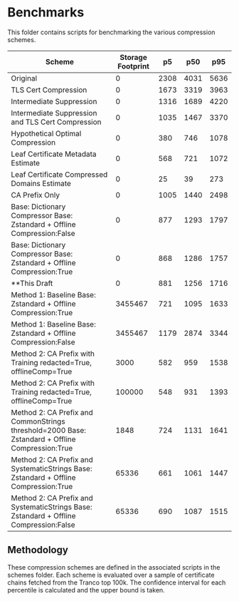 # Benchmarks

This folder contains scripts for benchmarking the various compression schemes.

| Scheme                                                                                          |   Storage Footprint |   p5 |   p50 |   p95 |
|-------------------------------------------------------------------------------------------------|---------------------|------|-------|-------|
| Original                                                                                        |                   0 | 2308 |  4031 |  5636 |
| TLS Cert Compression                                                                            |                   0 | 1673 |  3319 |  3963 |
| Intermediate Suppression                                                                        |                   0 | 1316 |  1689 |  4220 |
| Intermediate Suppression and TLS Cert Compression                                               |                   0 | 1035 |  1467 |  3370 |
| Hypothetical Optimal Compression                                                                |                   0 |  380 |   746 |  1078 |
| Leaf Certificate Metadata Estimate                                                              |                   0 |  568 |   721 |  1072 |
| Leaf Certificate Compressed Domains Estimate                                                    |                   0 |   25 |    39 |   273 |
| CA Prefix Only                                                                                  |                   0 | 1005 |  1440 |  2498 |
| Base: Dictionary Compressor Base: Zstandard + Offline Compression:False                         |                   0 |  877 |  1293 |  1797 |
| Base: Dictionary Compressor Base: Zstandard + Offline Compression:True                          |                   0 |  868 |  1286 |  1757 |
| **This Draft                                                     |                   0 |  881 |  1256 |  1716 |
| Method 1: Baseline Base: Zstandard + Offline Compression:True                                   |             3455467 |  721 |  1095 |  1633 |
| Method 1: Baseline Base: Zstandard + Offline Compression:False                                  |             3455467 | 1179 |  2874 |  3344 |
| Method 2: CA Prefix with Training redacted=True, offlineComp=True                               |                3000 |  582 |   959 |  1538 |
| Method 2: CA Prefix with Training redacted=True, offlineComp=True                               |              100000 |  548 |   931 |  1393 |
| Method 2: CA Prefix and CommonStrings threshold=2000 Base: Zstandard + Offline Compression:True |                1848 |  724 |  1131 |  1641 |
| Method 2: CA Prefix and SystematicStrings Base: Zstandard + Offline Compression:True            |               65336 |  661 |  1061 |  1447 |
| Method 2: CA Prefix and SystematicStrings Base: Zstandard + Offline Compression:False           |               65336 |  690 |  1087 |  1515 |

## Methodology

These compression schemes are defined in the associated scripts in the schemes folder. Each scheme is evaluated over a sample of certificate chains fetched from the Tranco top 100k. The confidence interval for each percentile is calculated and the upper bound is taken.